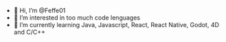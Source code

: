 - 👋 Hi, I’m @Feffe01
- 👀 I’m interested in too much code lenguages
- 🌱 I’m currently learning Java, Javascript, React, React Native, Godot, 4D and C/C++
